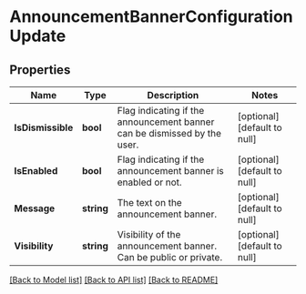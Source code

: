 # AnnouncementBannerConfigurationUpdate

## Properties
Name | Type | Description | Notes
------------ | ------------- | ------------- | -------------
**IsDismissible** | **bool** | Flag indicating if the announcement banner can be dismissed by the user. | [optional] [default to null]
**IsEnabled** | **bool** | Flag indicating if the announcement banner is enabled or not. | [optional] [default to null]
**Message** | **string** | The text on the announcement banner. | [optional] [default to null]
**Visibility** | **string** | Visibility of the announcement banner. Can be public or private. | [optional] [default to null]

[[Back to Model list]](../README.md#documentation-for-models) [[Back to API list]](../README.md#documentation-for-api-endpoints) [[Back to README]](../README.md)

